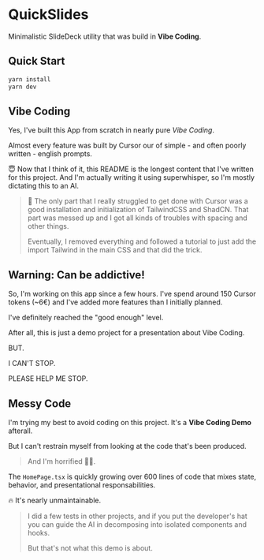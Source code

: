 # QuickSlides

Minimalistic SlideDeck utility that was build in **Vibe Coding**.

## Quick Start

```bash
yarn install
yarn dev
```

## Vibe Coding

Yes, I've built this App from scratch in nearly pure _Vibe Coding_.

Almost every feature was built by Cursor our of simple - and often poorly written - english prompts.

😇 Now that I think of it, this README is the longest content that I've written for this project. And I'm actually writing it using superwhisper, so I'm mostly dictating this to an AI.

> 🤨 The only part that I really struggled to get done with Cursor was a good installation and initialization of TailwindCSS and ShadCN. That part was messed up and I got all kinds of troubles with spacing and other things.
>
> Eventually, I removed everything and followed a tutorial to just add the import Tailwind in the main CSS and that did the trick.

## Warning: Can be addictive!

So, I'm working on this app since a few hours. I've spend around 150 Cursor tokens (~6€)
and I've added more features than I initially planned.

I've definitely reached the "good enough" level.

After all, this is just a demo project for a presentation about Vibe Coding.

BUT.

I CAN'T STOP.

PLEASE HELP ME STOP.

## Messy Code

I'm trying my best to avoid coding on this project.
It's a **Vibe Coding Demo** afterall.

But I can't restrain myself from looking at the code that's been produced.

> And I'm horrified 🤦‍♂️.

The `HomePage.tsx` is quickly growing over 600 lines of code that mixes state, behavior, and presentational responsabilities.

🔥 It's nearly unmaintainable.

> I did a few tests in other projects, and if you put the developer's hat you
> can guide the AI in decomposing into isolated components and hooks.
>
> But that's not what this demo is about.
